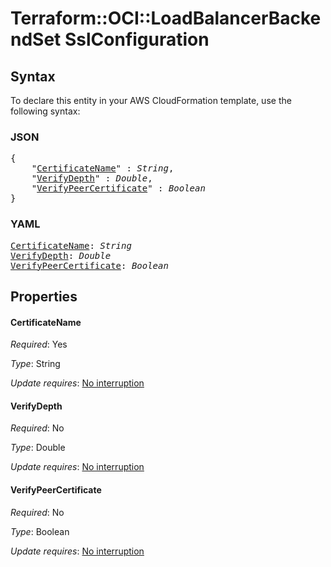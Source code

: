 # Terraform::OCI::LoadBalancerBackendSet SslConfiguration

## Syntax

To declare this entity in your AWS CloudFormation template, use the following syntax:

### JSON

<pre>
{
    "<a href="#certificatename" title="CertificateName">CertificateName</a>" : <i>String</i>,
    "<a href="#verifydepth" title="VerifyDepth">VerifyDepth</a>" : <i>Double</i>,
    "<a href="#verifypeercertificate" title="VerifyPeerCertificate">VerifyPeerCertificate</a>" : <i>Boolean</i>
}
</pre>

### YAML

<pre>
<a href="#certificatename" title="CertificateName">CertificateName</a>: <i>String</i>
<a href="#verifydepth" title="VerifyDepth">VerifyDepth</a>: <i>Double</i>
<a href="#verifypeercertificate" title="VerifyPeerCertificate">VerifyPeerCertificate</a>: <i>Boolean</i>
</pre>

## Properties

#### CertificateName

_Required_: Yes

_Type_: String

_Update requires_: [No interruption](https://docs.aws.amazon.com/AWSCloudFormation/latest/UserGuide/using-cfn-updating-stacks-update-behaviors.html#update-no-interrupt)

#### VerifyDepth

_Required_: No

_Type_: Double

_Update requires_: [No interruption](https://docs.aws.amazon.com/AWSCloudFormation/latest/UserGuide/using-cfn-updating-stacks-update-behaviors.html#update-no-interrupt)

#### VerifyPeerCertificate

_Required_: No

_Type_: Boolean

_Update requires_: [No interruption](https://docs.aws.amazon.com/AWSCloudFormation/latest/UserGuide/using-cfn-updating-stacks-update-behaviors.html#update-no-interrupt)

